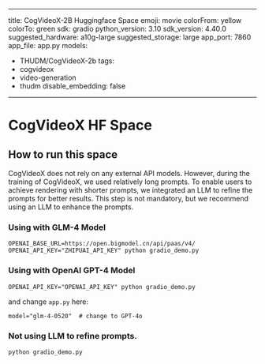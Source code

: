 ---
title: CogVideoX-2B Huggingface Space
emoji: movie
colorFrom: yellow
colorTo: green
sdk: gradio
python_version: 3.10
sdk_version: 4.40.0
suggested_hardware: a10g-large
suggested_storage: large
app_port: 7860
app_file: app.py
models:
  - THUDM/CogVideoX-2b
tags:
  - cogvideox
  - video-generation
  - thudm
disable_embedding: false
----

# CogVideoX HF Space

## How to run this space

CogVideoX does not rely on any external API models.
However, during the training of CogVideoX, we used relatively long prompts. To enable users to achieve rendering with
shorter prompts, we integrated an LLM to refine the prompts for better results.
This step is not mandatory, but we recommend using an LLM to enhance the prompts.

### Using with GLM-4 Model

```shell
OPENAI_BASE_URL=https://open.bigmodel.cn/api/paas/v4/ OPENAI_API_KEY="ZHIPUAI_API_KEY" python gradio_demo.py
```

### Using with OpenAI GPT-4 Model

```shell
OPENAI_API_KEY="OPENAI_API_KEY" python gradio_demo.py
```

and change `app.py` here:

```
model="glm-4-0520"  # change to GPT-4o
```

### Not using LLM to refine prompts.

```shell
python gradio_demo.py
```